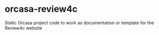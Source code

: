 # orcasa-review4c
Static Orcasa project code to work as documentation or template for the Review4c website
